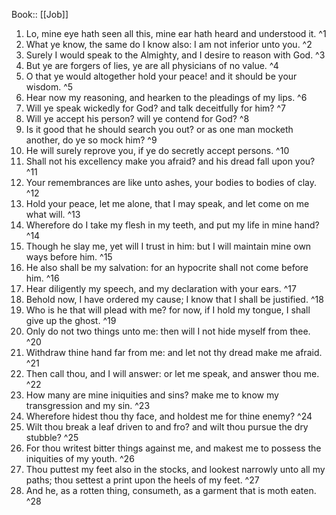  Book:: [[Job]]
 1. Lo, mine eye hath seen all this, mine ear hath heard and understood it. ^1
 2. What ye know, the same do I know also: I am not inferior unto you. ^2
 3. Surely I would speak to the Almighty, and I desire to reason with God. ^3
 4. But ye are forgers of lies, ye are all physicians of no value. ^4
 5. O that ye would altogether hold your peace! and it should be your wisdom. ^5
 6. Hear now my reasoning, and hearken to the pleadings of my lips. ^6
 7. Will ye speak wickedly for God? and talk deceitfully for him? ^7
 8. Will ye accept his person? will ye contend for God? ^8
 9. Is it good that he should search you out? or as one man mocketh another, do ye so mock him? ^9
 10. He will surely reprove you, if ye do secretly accept persons. ^10
 11. Shall not his excellency make you afraid? and his dread fall upon you? ^11
 12. Your remembrances are like unto ashes, your bodies to bodies of clay. ^12
 13. Hold your peace, let me alone, that I may speak, and let come on me what will. ^13
 14. Wherefore do I take my flesh in my teeth, and put my life in mine hand? ^14
 15. Though he slay me, yet will I trust in him: but I will maintain mine own ways before him. ^15
 16. He also shall be my salvation: for an hypocrite shall not come before him. ^16
 17. Hear diligently my speech, and my declaration with your ears. ^17
 18. Behold now, I have ordered my cause; I know that I shall be justified. ^18
 19. Who is he that will plead with me? for now, if I hold my tongue, I shall give up the ghost. ^19
 20. Only do not two things unto me: then will I not hide myself from thee. ^20
 21. Withdraw thine hand far from me: and let not thy dread make me afraid. ^21
 22. Then call thou, and I will answer: or let me speak, and answer thou me. ^22
 23. How many are mine iniquities and sins? make me to know my transgression and my sin. ^23
 24. Wherefore hidest thou thy face, and holdest me for thine enemy? ^24
 25. Wilt thou break a leaf driven to and fro? and wilt thou pursue the dry stubble? ^25
 26. For thou writest bitter things against me, and makest me to possess the iniquities of my youth. ^26
 27. Thou puttest my feet also in the stocks, and lookest narrowly unto all my paths; thou settest a print upon the heels of my feet. ^27
 28. And he, as a rotten thing, consumeth, as a garment that is moth eaten. ^28
